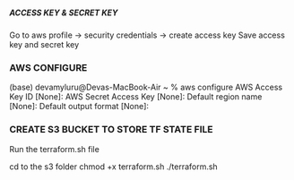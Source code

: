 ##### ACCESS KEY & SECRET KEY 

Go to aws profile -> security credentials -> create access key 
Save access key and secret key 

### AWS CONFIGURE

(base) devamyluru@Devas-MacBook-Air ~ % aws configure
AWS Access Key ID [None]: 
AWS Secret Access Key [None]: 
Default region name [None]: 
Default output format [None]: 

### CREATE S3 BUCKET TO STORE TF STATE FILE
Run the terraform.sh file

cd to the s3 folder 
chmod +x terraform.sh
./terraform.sh

